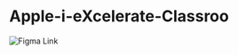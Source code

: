 # Apple-i-eXcelerate-Classroo

![Figma Link]([url](https://www.figma.com/file/AdQ8jH7Z1eBT1TaGAIgAik/User-Interface-2-team-library?type=design&node-id=0%3A1&mode=design&t=QJV3akDpex7xdNCE-1))
